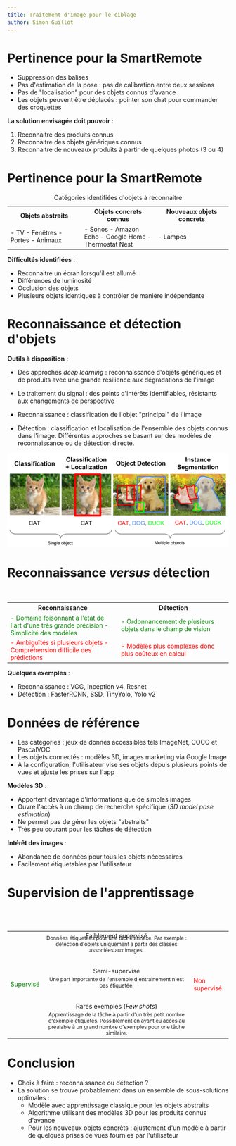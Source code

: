 ```yaml
---
title: Traitement d'image pour le ciblage
author: Simon Guillot
---
```


# Pertinence pour la SmartRemote

- Suppression des balises
- Pas d'estimation de la pose : pas de calibration entre deux sessions
- Pas de "localisation" pour des objets connus d'avance
- Les objets peuvent être déplacés : pointer son chat pour commander des croquettes

**La solution envisagée doit pouvoir** :

1. Reconnaitre des produits connus
2. Reconnaitre des objets génériques connus
3. Reconnaitre de nouveaux produits à partir de quelques photos (3 ou 4)

# Pertinence pour la SmartRemote

<table width="100%">
<caption>Catégories identifiées d'objets à reconnaitre</caption>
<tr>
<th width="33%">Objets abstraits</th>
<th width="33%">Objets concrets connus</th>
<th width="33%">Nouveaux objets concrets</th>
</tr>
<tr>
<td>
- TV
- Fenêtres
- Portes
- Animaux
</td>
<td>
- Sonos
- Amazon Echo
- Google Home
- Thermostat Nest
</td>
<td>
- Lampes
</td>
</tr>
</table>

**Difficultés identifiées** :

- Reconnaitre un écran lorsqu'il est allumé
- Différences de luminosité
- Occlusion des objets
- Plusieurs objets identiques à contrôler de manière indépendante

# Reconnaissance et détection d'objets

**Outils à disposition** :

- Des approches *deep learning* : reconnaissance d'objets génériques et de produits avec une grande résilience aux dégradations de l'image
- Le traitement du signal : des points d'intérêts identifiables, résistants aux changements de perspective



- Reconnaissance : classification de l'objet "principal" de l'image
- Détection : classification et localisation de l'ensemble des objets connus dans l'image. Différentes approches se basant sur des modèles de reconnaissance ou de détection directe.

![](/media/image-processing/localization_detection.png)

# Reconnaissance *versus* détection

<table style="margin-top: 50px">
<tr>
<th width="50%">Reconnaissance</th>
<th>Détection</th>
</tr>
<tr style='color: green'>
<td>
- Domaine foisonnant à l'état de l'art d'une très grande précision
- Simplicité des modèles
</td>
<td>
- Ordonnancement de plusieurs objets dans le champ de vision
</td>
</tr>
<tr style='color: red'>
<td>
- Ambiguïtés si plusieurs objets
- Compréhension difficile des prédictions
</td>
<td>
- Modèles plus complexes donc plus coûteux en calcul
</td>
</tr>
</table>

**Quelques exemples** :

- Reconnaissance : VGG, Inception v4, Resnet
- Détection : FasterRCNN, SSD, TinyYolo, Yolo v2

# Données de référence

- Les catégories : jeux de donnés accessibles tels ImageNet, COCO et PascalVOC
- Les objets connectés : modèles 3D, images marketing via Google Image
- A la configuration, l'utilisateur vise ses objets depuis plusieurs points de vues et 
ajuste les prises sur l'app

**Modèles 3D** :

- Apportent davantage d'informations que de simples images
- Ouvre l'accès à un champ de recherche spécifique (*3D model pose estimation*)
- Ne permet pas de gérer les objets "abstraits"
- Très peu courant pour les tâches de détection

**Intérêt des images** :

- Abondance de données pour tous les objets nécessaires
- Facilement étiquetables par l'utilisateur

# Supervision de l'apprentissage

<table width="100%" style="margin-top: 70px">
<tr>
<td style="color: green; vertical-align: middle">Supervisé</td>
<td style='text-align: center'>
Faiblement supervisé
<div style="font-size: smaller; margin-top: -10px">
Données étiquetées pour une tâche annexe. Par exemple : détection d'objets uniquement a partir des classes associées aux images.
</div>

<br/>

Semi-supervisé
<div style="font-size: smaller; margin-top: -10px">
Une part importante de l'ensemble d'entrainement n'est pas étiquetée.
</div>

<br/>

Rares exemples (*Few shots*)
<div style="font-size: smaller; margin-top: -10px">
Apprentissage de la tâche à partir d'un très petit nombre d'exemple étiquetés. Possiblement en ayant eu accès au préalable à un grand nombre d'exemples pour une tâche similaire.
</div>
</td>
<td style="color: red; vertical-align: middle">Non supervisé</td>
</tr>
</table>

# Conclusion

- Choix à faire : reconnaissance ou détection ?
- La solution se trouve probablement dans un ensemble de sous-solutions optimales :
	- Modèle avec apprentissage classique pour les objets abstraits
	- Algorithme utilisant des modèles 3D pour les produits connus d'avance
	- Pour les nouveaux objets concrêts : ajustement d'un modèle à partir de quelques prises de vues fournies par l'utilisateur

